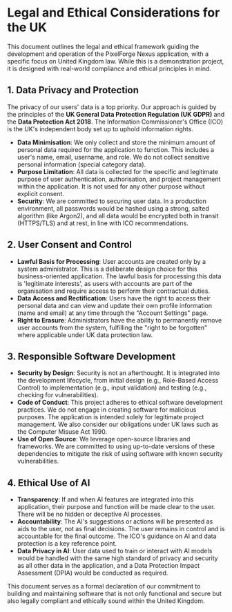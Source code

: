 # Legal and Ethical Considerations for the UK

This document outlines the legal and ethical framework guiding the development and operation of the PixelForge Nexus application, with a specific focus on United Kingdom law. While this is a demonstration project, it is designed with real-world compliance and ethical principles in mind.

## 1. Data Privacy and Protection

The privacy of our users' data is a top priority. Our approach is guided by the principles of the **UK General Data Protection Regulation (UK GDPR)** and the **Data Protection Act 2018**. The Information Commissioner's Office (ICO) is the UK's independent body set up to uphold information rights.

*   **Data Minimisation**: We only collect and store the minimum amount of personal data required for the application to function. This includes a user's name, email, username, and role. We do not collect sensitive personal information (special category data).
*   **Purpose Limitation**: All data is collected for the specific and legitimate purpose of user authentication, authorisation, and project management within the application. It is not used for any other purpose without explicit consent.
*   **Security**: We are committed to securing user data. In a production environment, all passwords would be hashed using a strong, salted algorithm (like Argon2), and all data would be encrypted both in transit (HTTPS/TLS) and at rest, in line with ICO recommendations.

## 2. User Consent and Control

*   **Lawful Basis for Processing**: User accounts are created only by a system administrator. This is a deliberate design choice for this business-oriented application. The lawful basis for processing this data is 'legitimate interests', as users with accounts are part of the organisation and require access to perform their contractual duties.
*   **Data Access and Rectification**: Users have the right to access their personal data and can view and update their own profile information (name and email) at any time through the "Account Settings" page.
*   **Right to Erasure**: Administrators have the ability to permanently remove user accounts from the system, fulfilling the "right to be forgotten" where applicable under UK data protection law.

## 3. Responsible Software Development

*   **Security by Design**: Security is not an afterthought. It is integrated into the development lifecycle, from initial design (e.g., Role-Based Access Control) to implementation (e.g., input validation) and testing (e.g., checking for vulnerabilities).
*   **Code of Conduct**: This project adheres to ethical software development practices. We do not engage in creating software for malicious purposes. The application is intended solely for legitimate project management. We also consider our obligations under UK laws such as the Computer Misuse Act 1990.
*   **Use of Open Source**: We leverage open-source libraries and frameworks. We are committed to using up-to-date versions of these dependencies to mitigate the risk of using software with known security vulnerabilities.

## 4. Ethical Use of AI

*   **Transparency**: If and when AI features are integrated into this application, their purpose and function will be made clear to the user. There will be no hidden or deceptive AI processes.
*   **Accountability**: The AI's suggestions or actions will be presented as aids to the user, not as final decisions. The user remains in control and is accountable for the final outcome. The ICO's guidance on AI and data protection is a key reference point.
*   **Data Privacy in AI**: User data used to train or interact with AI models would be handled with the same high standard of privacy and security as all other data in the application, and a Data Protection Impact Assessment (DPIA) would be conducted as required.

This document serves as a formal declaration of our commitment to building and maintaining software that is not only functional and secure but also legally compliant and ethically sound within the United Kingdom.
